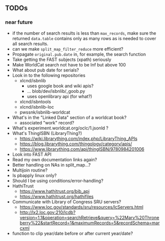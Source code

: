 
## TODOs

### near future

- if the number of search results is less than `max_records`,
  make sure the returned `data.table` contains only as many
  rows as is needed to cover all search results.
- can we make `split_map_filter_reduce` more efficient?
- Propagate `original.pub.date` in, for example, the search function
- Take getting the FAST subjects (xpath) seriously
- Make WorldCat search not have to be Inf but above 100
- What about pub date for serials?
- Look in to the following repositories
  * xlcnd/isbnlib
    - uses google book and wiki apis?
    - ... blob/dev/isbnlib/\_goob.py
    - uses openlibrary api (for what?)
  * xlcnd/isbntools
  * xlcnd/isbnlib-loc
  * pwssnk/isbnlib-worldcat
- What's in the "Linked Data" section of a worldcat book?
  * associated "work" record?
- What's experiment.worldcat.org/oclc/1.jsonld ?
- What's ThingISBN (LibraryThing?)
  * https://wiki.librarything.com/index.php/LibraryThing_APIs
  * https://blog.librarything.com/thingology/category/apis/
  * https://www.librarything.com/api/thingISBN/9780984201006
- Look into FAST API
- Read my own documentation links again?
- Better handling on NAs in split_map...?
- Multijoin routine?
- Is pbapply linux only?
- Should I be using conditions/error-handling?
- HathiTrust
  * https://www.hathitrust.org/bib_api
  * https://www.hathitrust.org/hathifiles
- Communicate with Library of Congress SRU servers?
  * https://www.loc.gov/standards/sru/resources/lcServers.html
  * http://lx2.loc.gov:210/lcdb?version=1.1&operation=searchRetrieve&query=%22Marv%20Throneberry%22&startRecord=1&maximumRecords=5&recordSchema=marcxml
- function to clip year/date before or after current year/date?

